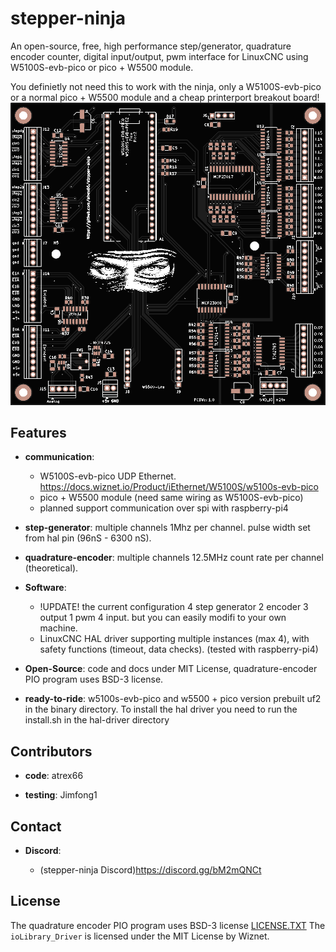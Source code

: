 # stepper-ninja

An open-source, free, high performance step/generator, quadrature encoder counter, digital input/output, pwm interface for LinuxCNC using W5100S-evb-pico or pico + W5500 module.

You definietly not need this to work with the ninja, only a W5100S-evb-pico or a normal pico + W5500 module and a cheap printerport breakout board!
![official breakout board](docs/images/sm_black_top.png)

## Features

- **communication**:

  - W5100S-evb-pico UDP Ethernet. <https://docs.wiznet.io/Product/iEthernet/W5100S/w5100s-evb-pico>
  - pico + W5500 module (need same wiring as W5100S-evb-pico)
  - planned support communication over spi with raspberry-pi4

- **step-generator**: multiple channels 1Mhz per channel. pulse width set from hal pin (96nS - 6300 nS).

- **quadrature-encoder**: multiple channels 12.5MHz count rate per channel (theoretical).

- **Software**:
  - !UPDATE! the current configuration 4 step generator 2 encoder 3 output 1 pwm 4 input. but you can easily modifi to your own machine.
  - LinuxCNC HAL driver supporting multiple instances (max 4), with safety functions (timeout, data checks). (tested with raspberry-pi4)

- **Open-Source**: code and docs under MIT License, quadrature-encoder PIO program uses BSD-3 license.

- **ready-to-ride**: w5100s-evb-pico and w5500 + pico version prebuilt uf2 in the binary directory. To install the hal driver you need to run the install.sh in the hal-driver directory

## Contributors

- **code**: atrex66

- **testing**: Jimfong1

## Contact

- **Discord**:

  - (stepper-ninja Discord)<https://discord.gg/bM2mQNCt>

## License

The quadrature encoder PIO program uses BSD-3 license [LICENSE.TXT](LICENSE.TXT)
The `ioLibrary_Driver` is licensed under the MIT License by Wiznet.
